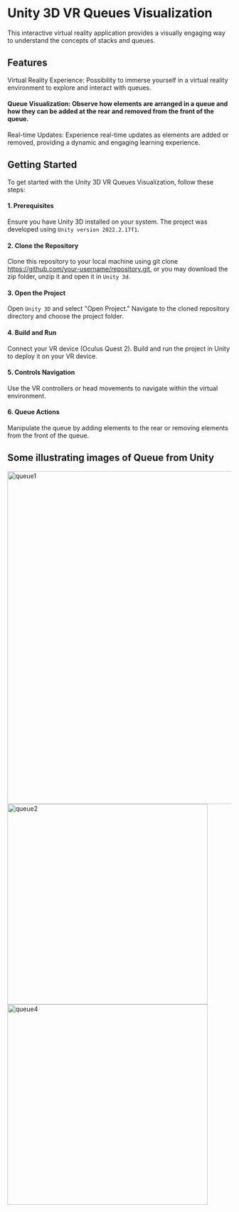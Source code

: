 # Unity 3D VR Queues Visualization

This interactive virtual reality application provides a visually engaging way to understand the concepts of stacks and queues. 

## Features
Virtual Reality Experience: Possibility to immerse yourself in a virtual reality environment to explore and interact with queues.

#### Queue Visualization: Observe how elements are arranged in a queue and how they can be added at the rear and removed from the front of the queue.

Real-time Updates: Experience real-time updates as elements are added or removed, providing a dynamic and engaging learning experience.

## Getting Started
To get started with the Unity 3D VR Queues Visualization, follow these steps:

#### 1. Prerequisites  
Ensure you have Unity 3D installed on your system. The project was developed using `Unity version 2022.2.17f1`.

#### 2. Clone the Repository  
Clone this repository to your local machine using git clone https://github.com/your-username/repository.git, or you may download the zip folder, unzip it and open it in `Unity 3d`.

#### 3. Open the Project  
Open `Unity 3D` and select "Open Project." Navigate to the cloned repository directory and choose the project folder.

#### 4. Build and Run  
Connect your VR device (Oculus Quest 2). Build and run the project in Unity to deploy it on your VR device.

#### 5. Controls Navigation   
Use the VR controllers or head movements to navigate within the virtual environment.

#### 6. Queue Actions  
Manipulate the queue by adding elements to the rear or removing elements from the front of the queue.

## Some illustrating images of Queue from Unity
<img width="747" alt="queue1" src="https://github.com/AnitaMjeshtri/Queues_Visualization_Unity_VR/assets/122668935/7607d93e-557b-4423-81b5-06703046d8a7">
<img width="450" alt="queue2" src="https://github.com/AnitaMjeshtri/Queues_Visualization_Unity_VR/assets/122668935/d9625a19-6bab-4c93-91ea-2aa4f00a9359"> <img width="450" alt="queue4" src="https://github.com/AnitaMjeshtri/Queues_Visualization_Unity_VR/assets/122668935/338c01a3-7aee-4f45-98eb-e34852fa2611">


